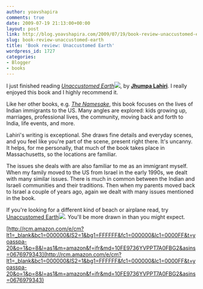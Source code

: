 ```yaml
---
author: yoavshapira
comments: true
date: 2009-07-19 21:13:00+00:00
layout: post
link: http://blog.yoavshapira.com/2009/07/19/book-review-unaccustomed-earth/
slug: book-review-unaccustomed-earth
title: 'Book review: Unaccustomed Earth'
wordpress_id: 1727
categories:
- Blogger
- books
---
```


I just finished reading _[Unaccustomed Earth](http://www.amazon.com/gp/product/0676979343?ie=UTF8&tag=yoasspa-20&linkCode=as2&camp=1789&creative=390957&creativeASIN=0676979343)![](http://www.assoc-amazon.com/e/ir?t=yoasspa-20&l=as2&o=1&a=0676979343)_, by **[Jhumpa Lahiri](http://en.wikipedia.org/wiki/Jhumpa_Lahiri)**.  I really enjoyed this book and I highly recommend it.

  


Like her other books, e.g. _[The Namesake](http://yoavs.blogspot.com/2007/04/namesake.html)_, this book focuses on the lives of Indian immigrants to the US.  Many angles are explored: kids growing up, marriages, professional lives, the community, moving back and forth to India, life events, and more.

  


Lahiri's writing is exceptional.  She draws fine details and everyday scenes, and you feel like you're part of the scene, present right there.  It's uncanny.  It helps, for me personally, that much of the book takes place in Massachusetts, so the locations are familiar.

  


The issues she deals with are also familiar to me as an immigrant myself.  When my family moved to the US from Israel in the early 1990s, we dealt with many similar issues.  There is much in common between the Indian and Israeli communities and their traditions.  Then when my parents moved back to Israel a couple of years ago, again we dealt with many issues mentioned in the book.

  


If you're looking for a different kind of beach or airplane read, try [Unaccustomed Earth](http://www.amazon.com/gp/product/0676979343?ie=UTF8&tag=yoasspa-20&linkCode=as2&camp=1789&creative=390957&creativeASIN=0676979343)![](http://www.assoc-amazon.com/e/ir?t=yoasspa-20&l=as2&o=1&a=0676979343).  You'll be more drawn in than you might expect.

  


[http://rcm.amazon.com/e/cm?lt1=_blank&bc1=000000&IS2=1&bg1=FFFFFF&fc1=000000&lc1=0000FF&t=yoasspa-20&o=1&p=8&l=as1&m=amazon&f=ifr&md=10FE9736YVPPT7A0FBG2&asins=0676979343](http://rcm.amazon.com/e/cm?lt1=_blank&bc1=000000&IS2=1&bg1=FFFFFF&fc1=000000&lc1=0000FF&t=yoasspa-20&o=1&p=8&l=as1&m=amazon&f=ifr&md=10FE9736YVPPT7A0FBG2&asins=0676979343)  
  

